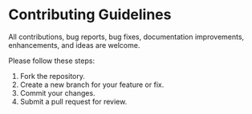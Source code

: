 # Contributing Guidelines

All contributions, bug reports, bug fixes, documentation improvements, enhancements, and ideas are welcome.

Please follow these steps:
1. Fork the repository.
2. Create a new branch for your feature or fix.
3. Commit your changes.
4. Submit a pull request for review.
